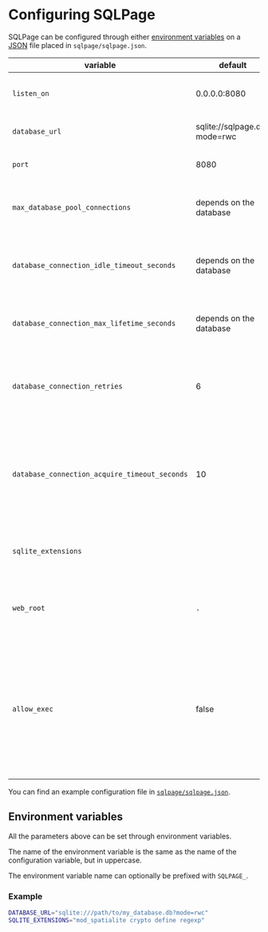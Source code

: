 # Configuring SQLPage

SQLPage can be configured through either [environment variables](https://en.wikipedia.org/wiki/Environment_variable)
on a [JSON](https://en.wikipedia.org/wiki/JSON) file placed in `sqlpage/sqlpage.json`.

| variable                                   | default                      | description                                                              |
| ------------------------------------------ | ---------------------------- | ------------------------------------------------------------------------ |
| `listen_on`                                | 0.0.0.0:8080                 | Interface and port on which the web server should listen                 |
| `database_url`                             | sqlite://sqlpage.db?mode=rwc | Database connection URL                                                  |
| `port`                                     | 8080                         | Like listen_on, but specifies only the port.                             |
| `max_database_pool_connections`            | depends on the database      | How many simultaneous database connections to open at most               |
| `database_connection_idle_timeout_seconds` | depends on the database      | Automatically close database connections after this period of inactivity |
| `database_connection_max_lifetime_seconds` | depends on the database      | Always close database connections after this amount of time              |
| `database_connection_retries`              | 6                            | Database connection attempts before giving up. Retries will happen every 5 seconds.           |
| `database_connection_acquire_timeout_seconds` | 10                        | How long to wait when acquiring a database connection from the pool before giving up and returning an error.           |
| `sqlite_extensions`                        |                              | An array of SQLite extensions to load, such as `mod_spatialite`          |
| `web_root`                                | `.`                      | The root directory of the web server, where the `index.sql` file is located.          |
| `allow_exec` | false | Allow usage of the `sqlpage.exec` function. Do this only if all users with write access to sqlpage query files and to the optional `sqlpage_files` table on the database are trusted. |

You can find an example configuration file in [`sqlpage/sqlpage.json`](./sqlpage/sqlpage.json).

## Environment variables

All the parameters above can be set through environment variables.

The name of the environment variable is the same as the name of the configuration variable,
but in uppercase.

The environment variable name can optionally be prefixed with `SQLPAGE_`.

### Example

```bash
DATABASE_URL="sqlite:///path/to/my_database.db?mode=rwc"
SQLITE_EXTENSIONS="mod_spatialite crypto define regexp"
```
